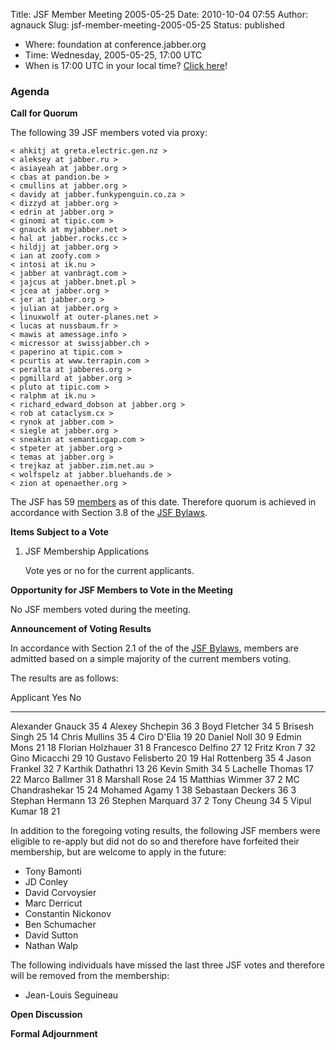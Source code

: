 Title: JSF Member Meeting 2005-05-25
Date: 2010-10-04 07:55
Author: agnauck
Slug: jsf-member-meeting-2005-05-25
Status: published

-   Where: foundation at conference.jabber.org
-   Time: Wednesday, 2005-05-25, 17:00 UTC
-   When is 17:00 UTC in your local time? [Click
    here](http://www.worldtimeserver.com/)!

### Agenda

**Call for Quorum**

The following 39 JSF members voted via proxy:

    < ahkitj at greta.electric.gen.nz >
    < aleksey at jabber.ru >
    < asiayeah at jabber.org >
    < cbas at pandion.be >
    < cmullins at jabber.org >
    < davidy at jabber.funkypenguin.co.za >
    < dizzyd at jabber.org >
    < edrin at jabber.org >
    < ginomi at tipic.com >
    < gnauck at myjabber.net >
    < hal at jabber.rocks.cc >
    < hildjj at jabber.org >
    < ian at zoofy.com >
    < intosi at ik.nu >
    < jabber at vanbragt.com >
    < jajcus at jabber.bnet.pl >
    < jcea at jabber.org >
    < jer at jabber.org >
    < julian at jabber.org >
    < linuxwolf at outer-planes.net >
    < lucas at nussbaum.fr >
    < mawis at amessage.info >
    < micressor at swissjabber.ch >
    < paperino at tipic.com >
    < pcurtis at www.terrapin.com >
    < peralta at jabberes.org >
    < pgmillard at jabber.org >
    < pluto at tipic.com >
    < ralphm at ik.nu >
    < richard_edward_dobson at jabber.org >
    < rob at cataclysm.cx >
    < rynok at jabber.com >
    < siegle at jabber.org >
    < sneakin at semanticgap.com >
    < stpeter at jabber.org >
    < temas at jabber.org >
    < trejkaz at jabber.zim.net.au >
    < wolfspelz at jabber.bluehands.de >
    < zion at openaether.org >
        

The JSF has 59 [members](/members/memberlist.shtml) as of this date.
Therefore quorum is achieved in accordance with Section 3.8 of the [JSF
Bylaws](/jsf/bylaws.shtml).

**Items Subject to a Vote**

1.  JSF Membership Applications

    Vote yes or no for the current applicants.

**Opportunity for JSF Members to Vote in the Meeting**

No JSF members voted during the meeting.

**Announcement of Voting Results**

In accordance with Section 2.1 of the of the [JSF
Bylaws](/jsf/bylaws.shtml), members are admitted based on a simple
majority of the current members voting.

The results are as follows:

  Applicant            Yes   No
  -------------------- ----- ----
  Alexander Gnauck     35    4
  Alexey Shchepin      36    3
  Boyd Fletcher        34    5
  Brisesh Singh        25    14
  Chris Mullins        35    4
  Ciro D'Elia          19    20
  Daniel Noll          30    9
  Edmin Mons           21    18
  Florian Holzhauer    31    8
  Francesco Delfino    27    12
  Fritz Kron           7     32
  Gino Micacchi        29    10
  Gustavo Felisberto   20    19
  Hal Rottenberg       35    4
  Jason Frankel        32    7
  Karthik Dathathri    13    26
  Kevin Smith          34    5
  Lachelle Thomas      17    22
  Marco Ballmer        31    8
  Marshall Rose        24    15
  Matthias Wimmer      37    2
  MC Chandrashekar     15    24
  Mohamed Agamy        1     38
  Sebastaan Deckers    36    3
  Stephan Hermann      13    26
  Stephen Marquard     37    2
  Tony Cheung          34    5
  Vipul Kumar          18    21

In addition to the foregoing voting results, the following JSF members
were eligible to re-apply but did not do so and therefore have forfeited
their membership, but are welcome to apply in the future:

-   Tony Bamonti
-   JD Conley
-   David Corvoysier
-   Marc Derricut
-   Constantin Nickonov
-   Ben Schumacher
-   David Sutton
-   Nathan Walp

The following individuals have missed the last three JSF votes and
therefore will be removed from the membership:

-   Jean-Louis Seguineau

**Open Discussion**

**Formal Adjournment**
